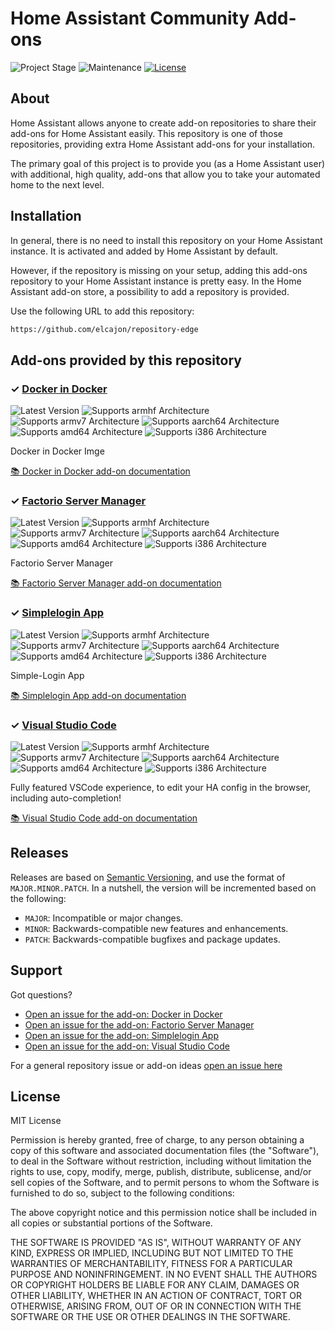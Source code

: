 # Home Assistant Community Add-ons

![Project Stage][project-stage-shield]
![Maintenance][maintenance-shield]
[![License][license-shield]](LICENSE.md)


## About

Home Assistant allows anyone to create add-on repositories to share their
add-ons for Home Assistant easily. This repository is one of those repositories,
providing extra Home Assistant add-ons for your installation.

The primary goal of this project is to provide you (as a Home Assistant user)
with additional, high quality, add-ons that allow you to take your automated
home to the next level.

## Installation

In general, there is no need to install this repository on your
Home Assistant instance. It is activated and added by Home Assistant
by default.

However, if the repository is missing on your setup, adding this add-ons
repository to your Home Assistant instance is pretty easy. In the
Home Assistant add-on store, a possibility to add a repository is provided.

Use the following URL to add this repository:

```txt
https://github.com/elcajon/repository-edge
```

## Add-ons provided by this repository

### &#10003; [Docker in Docker][addon-dind]

![Latest Version][dind-version-shield]
![Supports armhf Architecture][dind-armhf-shield]
![Supports armv7 Architecture][dind-armv7-shield]
![Supports aarch64 Architecture][dind-aarch64-shield]
![Supports amd64 Architecture][dind-amd64-shield]
![Supports i386 Architecture][dind-i386-shield]

Docker in Docker Imge

[:books: Docker in Docker add-on documentation][addon-doc-dind]

### &#10003; [Factorio Server Manager][addon-fsm]

![Latest Version][fsm-version-shield]
![Supports armhf Architecture][fsm-armhf-shield]
![Supports armv7 Architecture][fsm-armv7-shield]
![Supports aarch64 Architecture][fsm-aarch64-shield]
![Supports amd64 Architecture][fsm-amd64-shield]
![Supports i386 Architecture][fsm-i386-shield]

Factorio Server Manager

[:books: Factorio Server Manager add-on documentation][addon-doc-fsm]

### &#10003; [Simplelogin App][addon-simplelogin]

![Latest Version][simplelogin-version-shield]
![Supports armhf Architecture][simplelogin-armhf-shield]
![Supports armv7 Architecture][simplelogin-armv7-shield]
![Supports aarch64 Architecture][simplelogin-aarch64-shield]
![Supports amd64 Architecture][simplelogin-amd64-shield]
![Supports i386 Architecture][simplelogin-i386-shield]

Simple-Login App

[:books: Simplelogin App add-on documentation][addon-doc-simplelogin]

### &#10003; [Visual Studio Code][addon-vscode]

![Latest Version][vscode-version-shield]
![Supports armhf Architecture][vscode-armhf-shield]
![Supports armv7 Architecture][vscode-armv7-shield]
![Supports aarch64 Architecture][vscode-aarch64-shield]
![Supports amd64 Architecture][vscode-amd64-shield]
![Supports i386 Architecture][vscode-i386-shield]

Fully featured VSCode experience, to edit your HA config in the browser, including auto-completion!

[:books: Visual Studio Code add-on documentation][addon-doc-vscode]

## Releases

Releases are based on [Semantic Versioning][semver], and use the format
of ``MAJOR.MINOR.PATCH``. In a nutshell, the version will be incremented
based on the following:

- ``MAJOR``: Incompatible or major changes.
- ``MINOR``: Backwards-compatible new features and enhancements.
- ``PATCH``: Backwards-compatible bugfixes and package updates.

## Support

Got questions?

- [Open an issue for the add-on: Docker in Docker][dind-issue]
- [Open an issue for the add-on: Factorio Server Manager][fsm-issue]
- [Open an issue for the add-on: Simplelogin App][simplelogin-issue]
- [Open an issue for the add-on: Visual Studio Code][vscode-issue]

For a general repository issue or add-on ideas [open an issue here][issue]





## License

MIT License

Permission is hereby granted, free of charge, to any person obtaining a copy
of this software and associated documentation files (the "Software"), to deal
in the Software without restriction, including without limitation the rights
to use, copy, modify, merge, publish, distribute, sublicense, and/or sell
copies of the Software, and to permit persons to whom the Software is
furnished to do so, subject to the following conditions:

The above copyright notice and this permission notice shall be included in all
copies or substantial portions of the Software.

THE SOFTWARE IS PROVIDED "AS IS", WITHOUT WARRANTY OF ANY KIND, EXPRESS OR
IMPLIED, INCLUDING BUT NOT LIMITED TO THE WARRANTIES OF MERCHANTABILITY,
FITNESS FOR A PARTICULAR PURPOSE AND NONINFRINGEMENT. IN NO EVENT SHALL THE
AUTHORS OR COPYRIGHT HOLDERS BE LIABLE FOR ANY CLAIM, DAMAGES OR OTHER
LIABILITY, WHETHER IN AN ACTION OF CONTRACT, TORT OR OTHERWISE, ARISING FROM,
OUT OF OR IN CONNECTION WITH THE SOFTWARE OR THE USE OR OTHER DEALINGS IN THE
SOFTWARE.

[addon-dind]: https://github.com/elcajon/addon-dind/tree/dc1e6ec
[addon-doc-dind]: https://github.com/elcajon/addon-dind/blob/dc1e6ec/README.md
[dind-issue]: https://github.com/elcajon/addon-dind/issues
[dind-version-shield]: https://img.shields.io/badge/version-dc1e6ec-blue.svg
[dind-aarch64-shield]: https://img.shields.io/badge/aarch64-yes-green.svg
[dind-amd64-shield]: https://img.shields.io/badge/amd64-yes-green.svg
[dind-armhf-shield]: https://img.shields.io/badge/armhf-no-red.svg
[dind-armv7-shield]: https://img.shields.io/badge/armv7-no-red.svg
[dind-i386-shield]: https://img.shields.io/badge/i386-no-red.svg
[addon-fsm]: https://github.com/elcajon/addon-fsm/tree/v1.0.3
[addon-doc-fsm]: https://github.com/elcajon/addon-fsm/blob/v1.0.3/README.md
[fsm-issue]: https://github.com/elcajon/addon-fsm/issues
[fsm-version-shield]: https://img.shields.io/badge/version-v1.0.3-blue.svg
[fsm-aarch64-shield]: https://img.shields.io/badge/aarch64-no-red.svg
[fsm-amd64-shield]: https://img.shields.io/badge/amd64-yes-green.svg
[fsm-armhf-shield]: https://img.shields.io/badge/armhf-no-red.svg
[fsm-armv7-shield]: https://img.shields.io/badge/armv7-no-red.svg
[fsm-i386-shield]: https://img.shields.io/badge/i386-no-red.svg
[addon-simplelogin]: https://github.com/elcajon/addon-simplelogin/tree/c05e3e5
[addon-doc-simplelogin]: https://github.com/elcajon/addon-simplelogin/blob/c05e3e5/README.md
[simplelogin-issue]: https://github.com/elcajon/addon-simplelogin/issues
[simplelogin-version-shield]: https://img.shields.io/badge/version-c05e3e5-blue.svg
[simplelogin-aarch64-shield]: https://img.shields.io/badge/aarch64-no-red.svg
[simplelogin-amd64-shield]: https://img.shields.io/badge/amd64-yes-green.svg
[simplelogin-armhf-shield]: https://img.shields.io/badge/armhf-no-red.svg
[simplelogin-armv7-shield]: https://img.shields.io/badge/armv7-no-red.svg
[simplelogin-i386-shield]: https://img.shields.io/badge/i386-no-red.svg
[addon-vscode]: https://github.com/elcajon/addon-vscode/tree/v1.0.6
[addon-doc-vscode]: https://github.com/elcajon/addon-vscode/blob/v1.0.6/README.md
[vscode-issue]: https://github.com/elcajon/addon-vscode/issues
[vscode-version-shield]: https://img.shields.io/badge/version-v1.0.6-blue.svg
[vscode-aarch64-shield]: https://img.shields.io/badge/aarch64-yes-green.svg
[vscode-amd64-shield]: https://img.shields.io/badge/amd64-yes-green.svg
[vscode-armhf-shield]: https://img.shields.io/badge/armhf-no-red.svg
[vscode-armv7-shield]: https://img.shields.io/badge/armv7-no-red.svg
[vscode-i386-shield]: https://img.shields.io/badge/i386-no-red.svg
[awesome-shield]: https://img.shields.io/badge/awesome%3F-yes-brightgreen.svg
[awesome]: https://awesome-ha.com
[discord-shield]: https://img.shields.io/discord/478094546522079232.svg
[forum-shield]: https://img.shields.io/badge/community-forum-brightgreen.svg
[gitlabci-shield]: https://gitlab.com/elcajon/repository-edge/badges/master/pipeline.svg
[gitlabci]: https://gitlab.com/elcajon/repository-edge/pipelines
[issue]: https://github.com/elcajon/repository-edge/issues
[license-shield]: https://img.shields.io/github/license/elcajon/repository-edge.svg
[maintenance-shield]: https://img.shields.io/maintenance/yes/2021.svg
[project-stage-shield]: https://img.shields.io/badge/project%20stage-production%20ready-brightgreen.svg
[semver]: http://semver.org/spec/v2.0.0.html